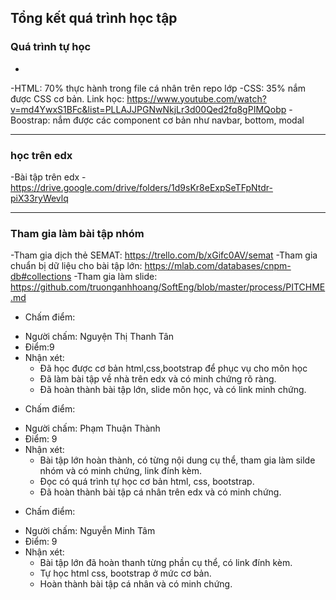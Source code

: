 ## Tổng kết quá trình học tập

### Quá trình tự học
-
-HTML: 70% thực hành trong file cá nhân trên repo lớp
-CSS: 35% nắm được CSS cơ bản. Link học: https://www.youtube.com/watch?v=md4YwxS1BFc&list=PLLAJJPGNwNkjLr3d00Qed2fq8gPIMQobp
-Boostrap: nắm được các component cơ bản như navbar, bottom, modal

---

### học trên edx
-Bài tập trên edx
-https://drive.google.com/drive/folders/1d9sKr8eExpSeTFpNtdr-piX33ryWevlq

---

### Tham gia làm bài tập nhóm

-Tham gia dịch thẻ SEMAT: https://trello.com/b/xGifc0AV/semat
-Tham gia chuẩn bị dữ liệu cho bài tập lớn: https://mlab.com/databases/cnpm-db#collections
-Tham gia làm slide: https://github.com/truonganhhoang/SoftEng/blob/master/process/PITCHME.md

* Chấm điểm:
- Người chấm: Nguyện Thị Thanh Tân
- Điểm:9
- Nhận xét:
  - Đã học được cơ bản html,css,bootstrap để phục vụ cho môn học
  - Đã làm bài tập về nhà trên edx và có minh chứng rõ ràng.
  - Đã hoàn thành bài tập lớn, slide môn học, và có link minh chứng.

* Chấm điểm:
- Người chấm: Phạm Thuận Thành
- Điểm: 9
- Nhận xét:
  + Bài tập lớn hoàn thành, có từng nội dung cụ thể, tham gia làm silde nhóm và có minh chứng, link đính kèm.
  + Đọc có quá trình tự học cơ bản html, css, bootstrap.
  + Đã hoàn thành bài tập cá nhân trên edx và có minh chứng.
  
* Chấm điểm:
- Người chấm: Nguyễn Minh Tâm
- Điểm: 9
- Nhận xét:
  + Bài tập lớn đã hoàn thanh từng phần cụ thể, có link đính kèm.
  + Tự học html css, bootstrap ở mức cơ bản.
  + Hoàn thành bài tập cá nhân và có minh chứng.
  
